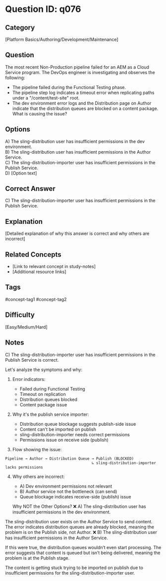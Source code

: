# Question ID: q076

## Category
[Platform Basics/Authoring/Development/Maintenance]

## Question
The most recent Non-Production pipeline failed for an AEM as a Cloud Service program. The DevOps engineer is investigating and observes the following:
- The pipeline failed during the Functional Testing phase.
- The pipeline step log indicates a timeout error when replicating paths under a "/content/test-site" root.
- The dev environment error logs and the Distribution page on Author indicate that the distribution queues are blocked on a content package.
What is causing the issue?

## Options
A) The sling-distribution user has insufficient permissions in the dev environment.  <br /> 
B) The sling-distribution user has insufficient permissions in the Author Service.  <br /> 
C) The sling-distribution-importer user has insufficient permissions in the Publish Service.  <br /> 
D) [Option text]  <br /> 

## Correct Answer
C) The sling-distribution-importer user has insufficient permissions in the Publish Service.

## Explanation
[Detailed explanation of why this answer is correct and why others are incorrect]

## Related Concepts
- [Link to relevant concept in study-notes]
- [Additional resource links]

## Tags
#concept-tag1 #concept-tag2

## Difficulty
[Easy/Medium/Hard]

## Notes
C) The sling-distribution-importer user has insufficient permissions in the Publish Service is correct.

Let's analyze the symptoms and why:

1. Error indicators:
   - Failed during Functional Testing
   - Timeout on replication
   - Distribution queues blocked
   - Content package issue

2. Why it's the publish service importer:
   - Distribution queue blockage suggests publish-side issue
   - Content can't be imported on publish
   - sling-distribution-importer needs correct permissions
   - Permissions issue on receive side (publish)

3. Flow showing the issue:
```
Pipeline → Author → Distribution Queue → Publish (BLOCKED)
                                       ↳ sling-distribution-importer lacks permissions
```

4. Why others are incorrect:
   - A) Dev environment permissions not relevant
   - B) Author service not the bottleneck (can send)
   - Queue blockage indicates receive-side (publish) issue

   Why NOT the Other Options?
❌ A) The sling-distribution user has insufficient permissions in the dev environment.

The sling-distribution user exists on the Author Service to send content.
The error indicates distribution queues are already blocked, meaning the problem is on the Publish side, not Author.
❌ B) The sling-distribution user has insufficient permissions in the Author Service.

If this were true, the distribution queues wouldn’t even start processing.
The error suggests that content is queued but isn’t being delivered, meaning the problem is at the Publish stage.

The content is getting stuck trying to be imported on publish due to insufficient permissions for the sling-distribution-importer user.